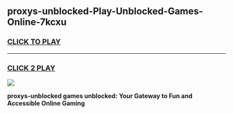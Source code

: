 
## proxys-unblocked-Play-Unblocked-Games-Online-7kcxu
<h3>
<a href="https://premium76.site?title=proxys-unblocked&ref=25A">CLICK TO PLAY</a></h3>
<hr>

<h3>
<a href="https://premium76.site?title=proxys-unblocked&ref=25A">CLICK 2 PLAY</a>
  
</h3>

<a href="https://premium76.site?title=proxys-unblocked&ref=25A"><img src="https://clearcache.store/games.png"></a>


**proxys-unblocked games unblocked: Your Gateway to Fun and Accessible Online Gaming**
